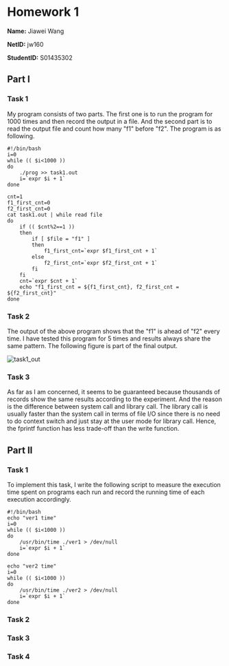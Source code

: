 # Homework 1

**Name:** Jiawei Wang

**NetID:** jw160

**StudentID:** S01435302



## Part I

### Task 1

My program consists of two parts. The first one is to run the program for 1000 times and then record the output in a file. And the second part is to read the output file and count how many "f1" before "f2". The program is as following.

```shell
#!/bin/bash
i=0
while (( $i<1000 ))
do
    ./prog >> task1.out
    i=`expr $i + 1`
done

cnt=1
f1_first_cnt=0
f2_first_cnt=0
cat task1.out | while read file
do
    if (( $cnt%2==1 ))
    then
        if [ $file = "f1" ]
        then
            f1_first_cnt=`expr $f1_first_cnt + 1`
        else
            f2_first_cnt=`expr $f2_first_cnt + 1`
        fi
    fi
    cnt=`expr $cnt + 1`
    echo "f1_first_cnt = ${f1_first_cnt}, f2_first_cnt = ${f2_first_cnt}"
done
```



### Task 2

The output of the above program shows that the "f1" is ahead of "f2" every time. I have tested this program for 5 times and results always share the same pattern. The following figure is part of the final output.

![task1_out](C:\Users\13503\OneDrive\COMP536(cloud)\homework\homework1\task1_out.PNG)



### Task 3

As far as I am concerned, it seems to be guaranteed because thousands of records show the same results according to the experiment. And the reason is the difference between system call and library call. The library call is usually faster than the system call in terms of file I/O since there is no need to do context switch and just stay at the user mode for library call. Hence, the fprintf function has less trade-off than the write function.



## Part II

### Task 1

To implement this task, I write the following script to measure the execution time spent on programs each run and record the running time of each execution accordingly. 

```shell
#!/bin/bash
echo "ver1 time"
i=0
while (( $i<1000 ))
do
    /usr/bin/time ./ver1 > /dev/null
    i=`expr $i + 1`
done

echo "ver2 time"
i=0
while (( $i<1000 ))
do
    /usr/bin/time ./ver2 > /dev/null
    i=`expr $i + 1`
done
```





### Task 2





### Task 3





### Task 4

